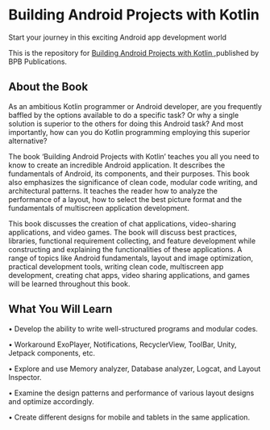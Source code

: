 # Building Android Projects with Kotlin

Start your journey in this exciting Android app development world

This is the repository for [Building Android Projects with Kotlin
](https://bpbonline.com/products/building-android-projects-with-kotlin-use-android-sdk-jetpack-material-design-and-junit-to-build-android-and-jvm-apps-that-are-secure-and-modular-english-edition?_pos=3&_sid=f08a2f367&_ss=r),published by BPB Publications. 

## About the Book
As an ambitious Kotlin programmer or Android developer, are you frequently baffled by the options available to do a specific task? Or why a single solution is superior to the others for doing this Android task?
And most importantly, how can you do Kotlin programming employing this superior alternative?
 
The book ‘Building Android Projects with Kotlin’ teaches you all you need to know to create an incredible Android application. It describes the fundamentals of Android, its components, and their purposes. This book also emphasizes the significance of clean code, modular code writing, and architectural patterns. It teaches the reader how to analyze the performance of a layout, how to select the best picture format and the fundamentals of multiscreen application development.
 
This book discusses the creation of chat applications, video-sharing applications, and video games. The book will discuss best practices, libraries, functional requirement collecting, and feature development while constructing and explaining the functionalities of these applications. A range of topics like Android fundamentals, layout and image optimization, practical development tools, writing clean code, multiscreen app development, creating chat apps, video sharing applications, and games will be learned throughout this book.

## What You Will Learn
•  Develop the ability to write well-structured programs and modular codes.

•  Workaround ExoPlayer, Notifications, RecyclerView, ToolBar, Unity, Jetpack components, etc.

•  Explore and use Memory analyzer, Database analyzer, Logcat, and Layout Inspector.

•  Examine the design patterns and performance of various layout designs and optimize accordingly.

•  Create different designs for mobile and tablets in the same application.


